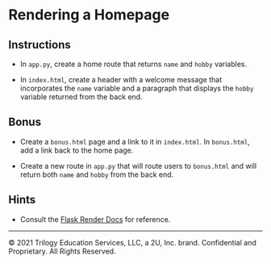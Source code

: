 # Rendering a Homepage

## Instructions

* In `app.py`, create a home route that returns `name` and `hobby` variables.

* In `index.html`, create a header with a welcome message that incorporates the `name` variable and a paragraph that displays the `hobby` variable returned from the back end.

## Bonus

* Create a `bonus.html` page and a link to it in `index.html`. In `bonus.html`, add a link back to the home page.

* Create a new route in `app.py` that will route users to `bonus.html` and will return both `name` and `hobby` from the back end.


## Hints

* Consult the [Flask Render Docs](http://flask.pocoo.org/docs/0.12/quickstart/#rendering-templates) for reference.

---

© 2021 Trilogy Education Services, LLC, a 2U, Inc. brand.  Confidential and Proprietary.  All Rights Reserved.